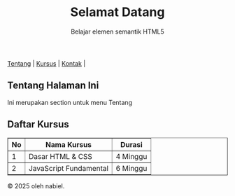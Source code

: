 # <!DOCTYPE html>
<html lang="id"
<head>
    <meta charset="UTF-8">
    <meta name="viewport" content="width=device-width,initial-scale=1.0">
    <title>Latihan 1 - HTML5</title>
</head>
<body>
    <header>
        <h1>Selamat Datang</h1>
        <p>Belajar elemen semantik HTML5</p>
    </header>
    <nav>
        <a href="#tentang">Tentang</a> |
        <a href="#kursus">Kursus</a> |
        <a href="#kontak">Kontak</a> |
    </nav>
 <section id="tentang">
        <h2>Tentang Halaman Ini</h2>
        <p>Ini merupakan section untuk menu Tentang</p>
    </section>
<section id="kursus">
    <h2>Daftar Kursus</h2>
    <table border="1"
    <tr>
        <th>No</td>
        <th>Nama Kursus</th>
        <th>Durasi</th>
    </tr>
    <tr>
        <td>1</td>
        <td>Dasar HTML & CSS</td>
        <td>4 Minggu</td>
    </tr>
    <tr>
        <td>2</td>
        <td>JavaScript Fundamental</td>
        <td>6 Minggu</td>
    </tr>
    </table>
</section>
    <footer>
        <p>&copy; 2025 oleh nabiel. </p>
    </footer>
</body>
</html>

